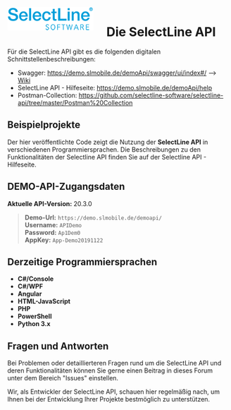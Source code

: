 <img align="left" src="sllogo.png" style="margin-right:30px;">

# Die SelectLine API

Für die SelectLine API gibt es die folgenden digitalen Schnittstellenbeschreibungen:
-	Swagger: <https://demo.slmobile.de/demoApi/swagger/ui/index#/> --> [Wiki](https://github.com/selectline-software/selectline-api/wiki/Swagger)
-	SelectLine API - Hilfeseite: <https://demo.slmobile.de/demoApi/help>
-	Postman-Collection: <https://github.com/selectline-software/selectline-api/tree/master/Postman%20Collection>

## Beispielprojekte
Der hier veröffentlichte Code zeigt die Nutzung der **SelectLine API** in verschiedenen Programmiersprachen. 
Die Beschreibungen zu den Funktionalitäten der Selectline API finden Sie auf der Selectline API - Hilfeseite.

## DEMO-API-Zugangsdaten

**Aktuelle API-Version:** 20.3.0

> **Demo-Url:** `https://demo.slmobile.de/demoapi/`<br/>
> **Username:**	`APIDemo`<br/>
> **Password:**	`Ap1Dem0`<br/>
> **AppKey:**	`App-Demo20191122`<br/>

## Derzeitige Programmiersprachen

- **C#/Console** 
- **C#/WPF**
- **Angular**
- **HTML-JavaScript** 
- **PHP**
- **PowerShell**
- **Python 3.x**

## Fragen und Antworten

Bei Problemen oder detaillierteren Fragen rund um die SelectLine API und deren Funktionalitäten können Sie gerne einen Beitrag in dieses Forum unter dem Bereich "Issues" einstellen.

Wir, als Entwickler der SelectLine API, schauen hier regelmäßig nach, um Ihnen bei der Entwicklung Ihrer Projekte bestmöglich zu unterstützen.
